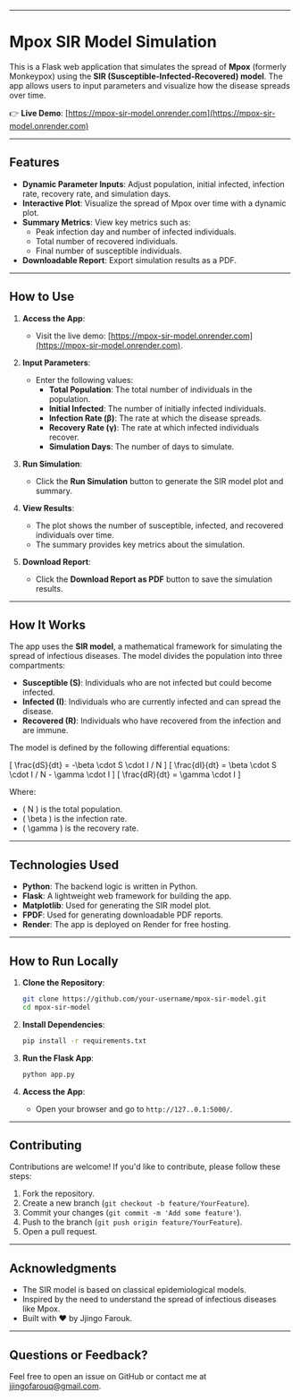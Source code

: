 
---

# Mpox SIR Model Simulation

This is a Flask web application that simulates the spread of **Mpox** (formerly Monkeypox) using the **SIR (Susceptible-Infected-Recovered) model**. The app allows users to input parameters and visualize how the disease spreads over time.

👉 **Live Demo**: [https://mpox-sir-model.onrender.com](https://mpox-sir-model.onrender.com)

---

## Features

- **Dynamic Parameter Inputs**: Adjust population, initial infected, infection rate, recovery rate, and simulation days.
- **Interactive Plot**: Visualize the spread of Mpox over time with a dynamic plot.
- **Summary Metrics**: View key metrics such as:
  - Peak infection day and number of infected individuals.
  - Total number of recovered individuals.
  - Final number of susceptible individuals.
- **Downloadable Report**: Export simulation results as a PDF.

---

## How to Use

1. **Access the App**:
   - Visit the live demo: [https://mpox-sir-model.onrender.com](https://mpox-sir-model.onrender.com).

2. **Input Parameters**:
   - Enter the following values:
     - **Total Population**: The total number of individuals in the population.
     - **Initial Infected**: The number of initially infected individuals.
     - **Infection Rate (β)**: The rate at which the disease spreads.
     - **Recovery Rate (γ)**: The rate at which infected individuals recover.
     - **Simulation Days**: The number of days to simulate.

3. **Run Simulation**:
   - Click the **Run Simulation** button to generate the SIR model plot and summary.

4. **View Results**:
   - The plot shows the number of susceptible, infected, and recovered individuals over time.
   - The summary provides key metrics about the simulation.

5. **Download Report**:
   - Click the **Download Report as PDF** button to save the simulation results.

---

## How It Works

The app uses the **SIR model**, a mathematical framework for simulating the spread of infectious diseases. The model divides the population into three compartments:

- **Susceptible (S)**: Individuals who are not infected but could become infected.
- **Infected (I)**: Individuals who are currently infected and can spread the disease.
- **Recovered (R)**: Individuals who have recovered from the infection and are immune.

The model is defined by the following differential equations:

\[
\frac{dS}{dt} = -\beta \cdot S \cdot I / N
\]
\[
\frac{dI}{dt} = \beta \cdot S \cdot I / N - \gamma \cdot I
\]
\[
\frac{dR}{dt} = \gamma \cdot I
\]

Where:
- \( N \) is the total population.
- \( \beta \) is the infection rate.
- \( \gamma \) is the recovery rate.

---

## Technologies Used

- **Python**: The backend logic is written in Python.
- **Flask**: A lightweight web framework for building the app.
- **Matplotlib**: Used for generating the SIR model plot.
- **FPDF**: Used for generating downloadable PDF reports.
- **Render**: The app is deployed on Render for free hosting.

---

## How to Run Locally

1. **Clone the Repository**:
   ```bash
   git clone https://github.com/your-username/mpox-sir-model.git
   cd mpox-sir-model
   ```

2. **Install Dependencies**:
   ```bash
   pip install -r requirements.txt
   ```

3. **Run the Flask App**:
   ```bash
   python app.py
   ```

4. **Access the App**:
   - Open your browser and go to `http://127..0.1:5000/`.

---

## Contributing

Contributions are welcome! If you'd like to contribute, please follow these steps:

1. Fork the repository.
2. Create a new branch (`git checkout -b feature/YourFeature`).
3. Commit your changes (`git commit -m 'Add some feature'`).
4. Push to the branch (`git push origin feature/YourFeature`).
5. Open a pull request.

---



## Acknowledgments

- The SIR model is based on classical epidemiological models.
- Inspired by the need to understand the spread of infectious diseases like Mpox.
- Built with ❤️ by Jjingo Farouk.

---

## Questions or Feedback?

Feel free to open an issue on GitHub or contact me at [jjingofarouq@gmail.com](jjingofarouq@gmail.com).

